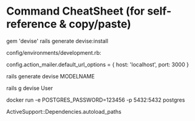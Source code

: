 # Command CheatSheet (for self-reference & copy/paste)

gem 'devise'
rails generate devise:install

config/environments/development.rb:

config.action_mailer.default_url_options = { host: 'localhost', port: 3000 }

rails generate devise MODELNAME

rails g devise User

docker run -e POSTGRES_PASSWORD=123456 -p 5432:5432 postgres

ActiveSupport::Dependencies.autoload_paths

